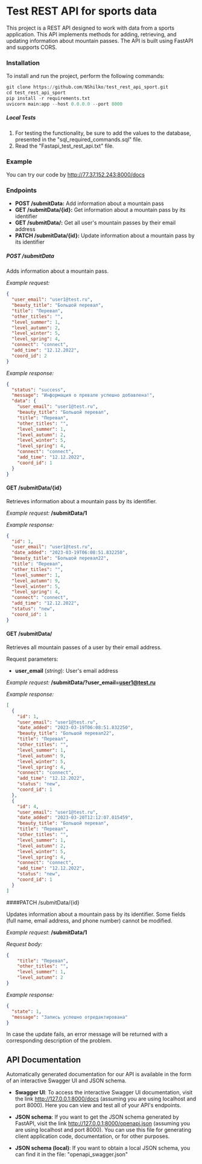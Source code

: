 # Test REST API for sports data

This project is a REST API designed to work with data from a sports application. This API implements methods for adding, retrieving, and updating information about mountain passes. The API is built using FastAPI and supports CORS.

### Installation
To install and run the project, perform the following commands:
```python
git clone https://github.com/NShilko/test_rest_api_sport.git
cd test_rest_api_sport
pip install -r requirements.txt
uvicorn main:app --host 0.0.0.0 --port 8000
```
##### Local Tests
1. For testing the functionality, be sure to add the values to the database, presented in the "sql_required_commands.sql" file.
2. Read the "Fastapi_test_rest_api.txt" file.

### Example
You can try our code by http://77.37.152.243:8000/docs


### Endpoints

- **POST /submitData:** Add information about a mountain pass
- **GET /submitData/{id}:** Get information about a mountain pass by its identifier
- **GET /submitData/:** Get all user's mountain passes by their email address
- **PATCH /submitData/{id}:** Update information about a mountain pass by its identifier


##### POST /submitData

Adds information about a mountain pass.

*Example request:*
```json
{
  "user_email": "user1@test.ru",
  "beauty_title": "Большой перевал",
  "title": "Перевал",
  "other_titles": "",
  "level_summer": 1,
  "level_autumn": 2,
  "level_winter": 5,
  "level_spring": 4,
  "connect": "connect",
  "add_time": "12.12.2022",
  "coord_id": 2
}
```
*Example response:*
```json
{
  "status": "success",
  "message": "Информация о превале успешно добавлена!",
  "data": {
    "user_email": "user1@test.ru",
    "beauty_title": "Большой перевал",
    "title": "Перевал",
    "other_titles": "",
    "level_summer": 1,
    "level_autumn": 2,
    "level_winter": 5,
    "level_spring": 4,
    "connect": "connect",
    "add_time": "12.12.2022",
    "coord_id": 1
  }
}
```

#### GET /submitData/{id}
Retrieves information about a mountain pass by its identifier.

*Example request:* **/submitData/1**

*Example response:*
```json
{
  "id": 1,
  "user_email": "user1@test.ru",
  "date_added": "2023-03-19T06:08:51.832250",
  "beauty_title": "Большой перевал22",
  "title": "Перевал",
  "other_titles": "",
  "level_summer": 1,
  "level_autumn": 9,
  "level_winter": 5,
  "level_spring": 4,
  "connect": "connect",
  "add_time": "12.12.2022",
  "status": "new",
  "coord_id": 1
}
```

#### GET /submitData/
Retrieves all mountain passes of a user by their email address.

Request parameters:

- **user_email** (*string*): User's email address

*Example request:* **/submitData/?user_email=user1@test.ru**

*Example response:*
```json
[
  {
    "id": 1,
    "user_email": "user1@test.ru",
    "date_added": "2023-03-19T06:08:51.832250",
    "beauty_title": "Большой перевал22",
    "title": "Перевал",
    "other_titles": "",
    "level_summer": 1,
    "level_autumn": 9,
    "level_winter": 5,
    "level_spring": 4,
    "connect": "connect",
    "add_time": "12.12.2022",
    "status": "new",
    "coord_id": 1
  },
  {
    "id": 4,
    "user_email": "user1@test.ru",
    "date_added": "2023-03-20T12:12:07.015459",
    "beauty_title": "Большой перевал",
    "title": "Перевал",
    "other_titles": "",
    "level_summer": 1,
    "level_autumn": 2,
    "level_winter": 5,
    "level_spring": 4,
    "connect": "connect",
    "add_time": "12.12.2022",
    "status": "new",
    "coord_id": 1
  }
]
```
####PATCH /submitData/{id}

Updates information about a mountain pass by its identifier. Some fields (full name, email address, and phone number) cannot be modified.

*Example request*: **/submitData/1**

*Request body:*
```json
{
    "title": "Перевал",
    "other_titles": "",
    "level_summer": 1,
    "level_autumn": 2
}
```
*Example response:*
```json
{
  "state": 1,
  "message": "Запись успешно отредактирована"
}
```

In case the update fails, an error message will be returned with a corresponding description of the problem.

## API Documentation

Automatically generated documentation for our API is available in the form of an interactive Swagger UI and JSON schema.

- **Swagger UI**: To access the interactive Swagger UI documentation, visit the link http://127.0.0.1:8000/docs (assuming you are using localhost and port 8000). Here you can view and test all of your API's endpoints.

- **JSON schema**: If you want to get the JSON schema generated by FastAPI, visit the link http://127.0.0.1:8000/openapi.json (assuming you are using localhost and port 8000). You can use this file for generating client application code, documentation, or for other purposes.

- **JSON schema (local)**: If you want to obtain a local JSON schema, you can find it in the file: "openapi_swagger.json"

